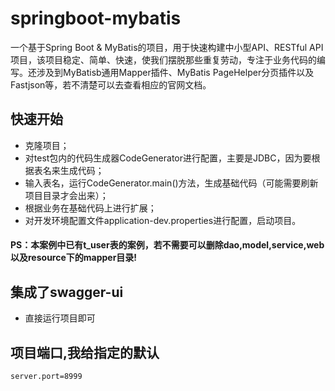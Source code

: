 # springboot-mybatis

一个基于Spring Boot & MyBatis的项目，用于快速构建中小型API、RESTful API项目，该项目稳定、简单、快速，使我们摆脱那些重复劳动，专注于业务代码的编写。还涉及到MyBatisb通用Mapper插件、MyBatis PageHelper分页插件以及Fastjson等，若不清楚可以去查看相应的官网文档。

## 快速开始

*   克隆项目；
*   对test包内的代码生成器CodeGenerator进行配置，主要是JDBC，因为要根据表名来生成代码；
*   输入表名，运行CodeGenerator.main()方法，生成基础代码（可能需要刷新项目目录才会出来）；
*   根据业务在基础代码上进行扩展；
*   对开发环境配置文件application-dev.properties进行配置，启动项目。
#### PS：本案例中已有t_user表的案例，若不需要可以删除dao,model,service,web以及resource下的mapper目录!

## 集成了swagger-ui
*  直接运行项目即可

## 项目端口,我给指定的默认 
    server.port=8999
